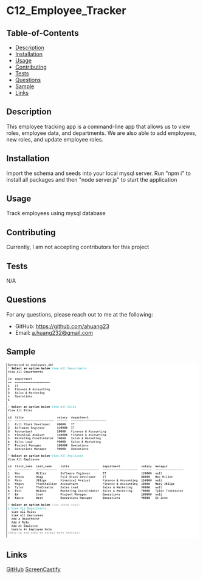 # C12_Employee_Tracker

  ## Table-of-Contents
  * [Description](#description)
  * [Installation](#installation)
  * [Usage](#usage)
  * [Contributing](#contributing)
  * [Tests](#tests)
  * [Questions](#questions)
  * [Sample](#sample)
  * [Links](#links)
 
  ## Description
  This employee tracking app is a command-line app that allows us to view roles, employee data, and departments. We are also able to add employees, new roles, and update employee roles.

  ## Installation
  Import the schema and seeds into your local mysql server. Run "npm i" to install all packages and then "node server.js" to start the application

  ## Usage
  Track employees using mysql database

  ## Contributing
  Currently, I am not accepting contributors for this project

  ## Tests
  N/A

  ## Questions
  For any questions, please reach out to me at the following:
  - GitHub: https://github.com/ahuang23
  - Email: a.huang232@gmail.com

  ## Sample
  ![Employee Tracker](./assets/image.png)

  ## Links
  [GitHub](https://github.com/ahuang23/C12_Employee_Tracker)
  [ScreenCastify](https://watch.screencastify.com/v/gXp1acX6STpoQATGVxoX)